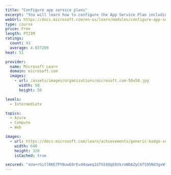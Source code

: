 ```yaml
---
title: "Configure app service plans"
excerpt: "You will learn how to configure the App Service Plan including pricing and scaling."
webUrl: https://docs.microsoft.com/en-us/learn/modules/configure-app-service-plans/
type: course
price: Free
length: PT21M
ratings:
  count: 43
  average: 4.837209
heat: 51

provider:
  name: Microsoft Learn
  domain: microsoft.com
  images:
    - url: /assets/images/organizations/microsoft.com-50x50.jpg
      width: 50
      height: 50

levels:
  - Intermediate

topics:
  - Azure
  - Compute
  - Web

images:
  - url: https://docs.microsoft.com/learn/achievements/generic-badge-social.png
    width: 640
    height: 320
    isCached: true

secured: "xUa+rGitlRKE7PYNuwEOrEvd4xweq1GTV248qEDVkroNOAZyC6fS95Nd3gxWtCDyaPt/pKVo2YHlrLU4DwOEUIvG3LODtaoMWcLkhBryUozS9lapvLxePVvxqEbWwq4gh3pKTLTdFue2/woT9Z78E/t6PvJaNK4bhATCB51EQD8wirUne9hKi5FB+YwWwS7K2OJNGLyNn3aGFGwZN+9qQrveHiSmzCGXodj/bEDYoxJ/sSsvTlvasSNU6iz8Am8hvYtyiMGJjFPDL1xXvgqW/p85cSc4ZdR8uq/XGAjnCY9g7M8blYI5OV2OqiRzrsq3Xa8pbacvQsAOtV9eleL+UArhu/3us5Ve+zX4lx0MHy52RpIIZ3PhyTgMcyVMiUmiu21iPeoXTMYfCsPPHAFzplNOt7Io1Nq5I+4lh9hYrmI=;enjaFy/pvUmcruGCeWIC2Q=="
---
```


